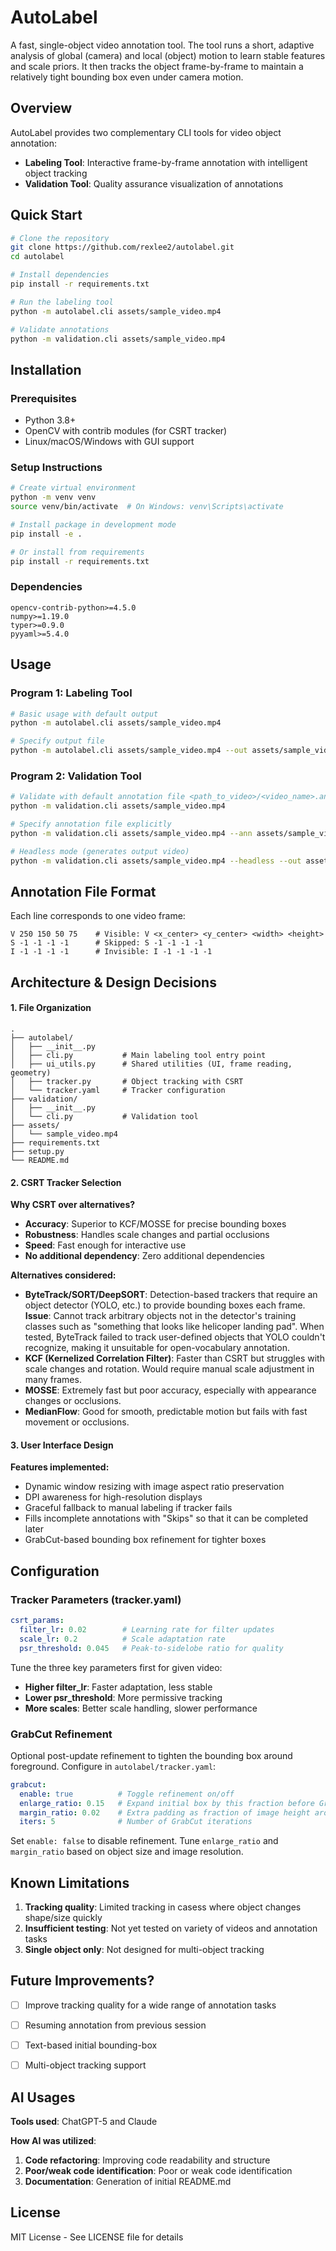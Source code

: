 # AutoLabel

A fast, single-object video annotation tool. The tool runs a short, adaptive analysis of global (camera) and local (object) motion to learn stable features and scale priors. It then tracks the object frame-by-frame to maintain a relatively tight bounding box even under camera motion.

## Overview

AutoLabel provides two complementary CLI tools for video object annotation:
- **Labeling Tool**: Interactive frame-by-frame annotation with intelligent object tracking
- **Validation Tool**: Quality assurance visualization of annotations


## Quick Start

```bash
# Clone the repository
git clone https://github.com/rexlee2/autolabel.git
cd autolabel

# Install dependencies
pip install -r requirements.txt

# Run the labeling tool
python -m autolabel.cli assets/sample_video.mp4

# Validate annotations
python -m validation.cli assets/sample_video.mp4
```

## Installation

### Prerequisites
- Python 3.8+
- OpenCV with contrib modules (for CSRT tracker)
- Linux/macOS/Windows with GUI support

### Setup Instructions

```bash
# Create virtual environment
python -m venv venv
source venv/bin/activate  # On Windows: venv\Scripts\activate

# Install package in development mode
pip install -e .

# Or install from requirements
pip install -r requirements.txt
```

### Dependencies
```
opencv-contrib-python>=4.5.0
numpy>=1.19.0
typer>=0.9.0
pyyaml>=5.4.0
```

## Usage

### Program 1: Labeling Tool

```bash
# Basic usage with default output
python -m autolabel.cli assets/sample_video.mp4

# Specify output file
python -m autolabel.cli assets/sample_video.mp4 --out assets/sample_video.annotations

```


### Program 2: Validation Tool

```bash
# Validate with default annotation file <path_to_video>/<video_name>.annotations
python -m validation.cli assets/sample_video.mp4

# Specify annotation file explicitly
python -m validation.cli assets/sample_video.mp4 --ann assets/sample_video.annotations

# Headless mode (generates output video)
python -m validation.cli assets/sample_video.mp4 --headless --out assets/sample_video_validation.mp4
```

## Annotation File Format

Each line corresponds to one video frame:

```
V 250 150 50 75    # Visible: V <x_center> <y_center> <width> <height>
S -1 -1 -1 -1      # Skipped: S -1 -1 -1 -1
I -1 -1 -1 -1      # Invisible: I -1 -1 -1 -1
```

## Architecture & Design Decisions


#### **1. File Organization**
```
.
├── autolabel/
│   ├── __init__.py
│   ├── cli.py           # Main labeling tool entry point
│   ├── ui_utils.py      # Shared utilities (UI, frame reading, geometry)
│   ├── tracker.py       # Object tracking with CSRT
│   └── tracker.yaml     # Tracker configuration
├── validation/
│   ├── __init__.py
│   └── cli.py           # Validation tool
├── assets/
│   └── sample_video.mp4
├── requirements.txt
├── setup.py
└── README.md
```


#### **2. CSRT Tracker Selection**

**Why CSRT over alternatives?**
- **Accuracy**: Superior to KCF/MOSSE for precise bounding boxes
- **Robustness**: Handles scale changes and partial occlusions
- **Speed**: Fast enough for interactive use
- **No additional dependency**: Zero additional dependencies 

**Alternatives considered:**
- **ByteTrack/SORT/DeepSORT**: Detection-based trackers that require an object detector (YOLO, etc.) to provide bounding boxes each frame. **Issue**: Cannot track arbitrary objects not in the detector's training classes such as "something that looks like helicoper landing pad". When tested, ByteTrack failed to track user-defined objects that YOLO couldn't recognize, making it unsuitable for open-vocabulary annotation.
- **KCF (Kernelized Correlation Filter)**: Faster than CSRT but struggles with scale changes and rotation. Would require manual scale adjustment in many frames.
- **MOSSE**: Extremely fast but poor accuracy, especially with appearance changes or occlusions.
- **MedianFlow**: Good for smooth, predictable motion but fails with fast movement or occlusions.


#### **3. User Interface Design**

**Features implemented:**
- Dynamic window resizing with image aspect ratio preservation
- DPI awareness for high-resolution displays
- Graceful fallback to manual labeling if tracker fails
- Fills incomplete annotations with "Skips" so that it can be completed later  
- GrabCut-based bounding box refinement for tighter boxes 


## Configuration

### Tracker Parameters (tracker.yaml)

```yaml
csrt_params:
  filter_lr: 0.02        # Learning rate for filter updates
  scale_lr: 0.2          # Scale adaptation rate
  psr_threshold: 0.045   # Peak-to-sidelobe ratio for quality
```

Tune the three key parameters first for given video:
- **Higher filter_lr**: Faster adaptation, less stable
- **Lower psr_threshold**: More permissive tracking
- **More scales**: Better scale handling, slower performance

### GrabCut Refinement

Optional post-update refinement to tighten the bounding box around foreground. Configure in `autolabel/tracker.yaml`:

```yaml
grabcut:
  enable: true          # Toggle refinement on/off
  enlarge_ratio: 0.15   # Expand initial box by this fraction before GrabCut
  margin_ratio: 0.02    # Extra padding as fraction of image height around the tight FG box
  iters: 5              # Number of GrabCut iterations
```

Set `enable: false` to disable refinement. Tune `enlarge_ratio` and `margin_ratio` based on object size and image resolution.


## Known Limitations

1. **Tracking quality**: Limited tracking in casess where object changes shape/size quickly
2. **Insufficient testing**: Not yet tested on variety of videos and annotation tasks
3. **Single object only**: Not designed for multi-object tracking

## Future Improvements?

- [ ] Improve tracking quality for a wide range of annotation tasks
- [ ] Resuming annotation from previous session
- [ ] Text-based initial bounding-box
- [ ] Multi-object tracking support


## AI Usages

**Tools used**: ChatGPT-5 and Claude

**How AI was utilized**:
1. **Code refactoring**: Improving code readability and structure
2. **Poor/weak code identification**: Poor or weak code identification
3. **Documentation**: Generation of initial README.md


## License
MIT License - See LICENSE file for details

